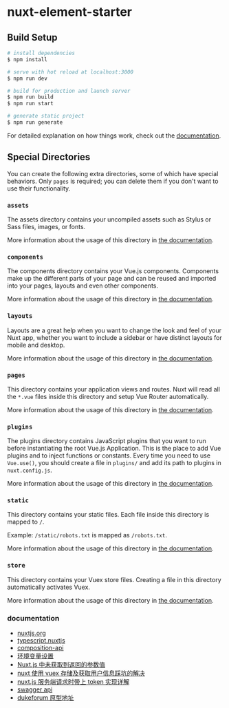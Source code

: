 # nuxt-element-starter

## Build Setup

```bash
# install dependencies
$ npm install

# serve with hot reload at localhost:3000
$ npm run dev

# build for production and launch server
$ npm run build
$ npm run start

# generate static project
$ npm run generate
```

For detailed explanation on how things work, check out the [documentation](https://nuxtjs.org).

## Special Directories

You can create the following extra directories, some of which have special behaviors. Only `pages` is required; you can delete them if you don't want to use their functionality.

### `assets`

The assets directory contains your uncompiled assets such as Stylus or Sass files, images, or fonts.

More information about the usage of this directory in [the documentation](https://nuxtjs.org/docs/2.x/directory-structure/assets).

### `components`

The components directory contains your Vue.js components. Components make up the different parts of your page and can be reused and imported into your pages, layouts and even other components.

More information about the usage of this directory in [the documentation](https://nuxtjs.org/docs/2.x/directory-structure/components).

### `layouts`

Layouts are a great help when you want to change the look and feel of your Nuxt app, whether you want to include a sidebar or have distinct layouts for mobile and desktop.

More information about the usage of this directory in [the documentation](https://nuxtjs.org/docs/2.x/directory-structure/layouts).

### `pages`

This directory contains your application views and routes. Nuxt will read all the `*.vue` files inside this directory and setup Vue Router automatically.

More information about the usage of this directory in [the documentation](https://nuxtjs.org/docs/2.x/get-started/routing).

### `plugins`

The plugins directory contains JavaScript plugins that you want to run before instantiating the root Vue.js Application. This is the place to add Vue plugins and to inject functions or constants. Every time you need to use `Vue.use()`, you should create a file in `plugins/` and add its path to plugins in `nuxt.config.js`.

More information about the usage of this directory in [the documentation](https://nuxtjs.org/docs/2.x/directory-structure/plugins).

### `static`

This directory contains your static files. Each file inside this directory is mapped to `/`.

Example: `/static/robots.txt` is mapped as `/robots.txt`.

More information about the usage of this directory in [the documentation](https://nuxtjs.org/docs/2.x/directory-structure/static).

### `store`

This directory contains your Vuex store files. Creating a file in this directory automatically activates Vuex.

More information about the usage of this directory in [the documentation](https://nuxtjs.org/docs/2.x/directory-structure/store).

### documentation

- [nuxtjs.org](https://nuxtjs.org/)
- [typescript.nuxtjs](https://typescript.nuxtjs.org/cookbook/plugins/)
- [composition-api](https://composition-api.nuxtjs.org/)
- [环境变量设置](https://xmanyou.com/node-vue-nuxt-process-env-details/amp/)
- [Nuxt.js 中未获取到返回的参数值](https://blog.csdn.net/mrmengj/article/details/113109352)
- [nuxt 使用 vuex 存储及获取用户信息踩坑的解决](https://www.jb51.net/article/246530.htm)
- [nuxt.js 服务端请求时带上 token 实现详解](https://www.jianshu.com/p/0da125ec3f95)
- [swagger api](http://www.kuggamax2.paradeum.com:8020/swagger/index.html)
- [dukeforum 原型地址](https://v5td5s.axshare.com)
